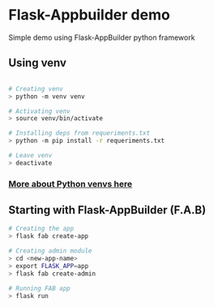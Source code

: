 # Flask-Appbuilder demo

Simple demo using Flask-AppBuilder python framework

## Using venv

```bash

# Creating venv
> python -m venv venv

# Activating venv
> source venv/bin/activate

# Installing deps from requeriments.txt
> python -m pip install -r requeriments.txt

# Leave venv
> deactivate

```

### [More about Python venvs here](https://realpython.com/python-virtual-environments-a-primer/)

## Starting with Flask-AppBuilder (F.A.B)

```bash
# Creating the app
> flask fab create-app

# Creating admin module
> cd <new-app-name>
> export FLASK_APP=app
> flask fab create-admin

# Running FAB app
> flask run

```